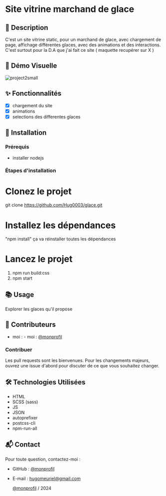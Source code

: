# Site vitrine marchand de glace

## 📄 Description
C'est un site vitrine static, pour un marchand de glace, avec chargement de page, affichage différentes glaces, avec des animations et des interactions.
C'est surtout pour la D.A que j'ai fait ce site ( maquette recupérer sur X )

## 🎥 Démo Visuelle
![project2small](https://github.com/user-attachments/assets/26dd10ae-f9d1-4fdb-a4bb-38fabb7e7bf4)

## ✨ Fonctionnalités
- [x] chargement du site
- [x] animations
- [x] selections des differentes glaces

## 🚀 Installation
### Prérequis
- installer nodejs

### Étapes d'installation
# Clonez le projet
git clone https://github.com/Hug0003/glace.git

# Installez les dépendances
"npm install"
ça va réinstaller toutes les dépendances

# Lancez le projet
1. npm run build:css
2. npm start

## 📚 Usage
Explorer les glaces qu'il propose

## 👥 Contributeurs

- moi : - moi : [@monprofil](https://github.com/Hug0003)  

### Contribuer
Les pull requests sont les bienvenues. Pour les changements majeurs, ouvrez une issue d'abord pour discuter de ce que vous souhaitez changer.  


## 🛠️ Technologies Utilisées

- HTML 
- SCSS (sass)
- JS
- JSON
- autoprefixer
- postcss-cli
- npm-run-all

## 📬 Contact
Pour toute question, contactez-moi :  
- GitHub : [@monprofil](https://github.com/Hug0003)  
- E-mail : hugomeuriel@gmail.com


  [@monprofil](https://github.com/Hug0003) / 2024

